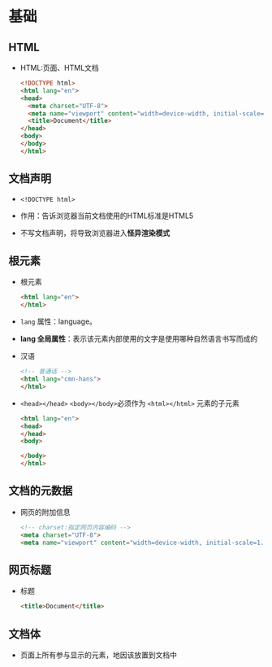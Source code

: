 # 基础

## HTML

*   HTML:页面、HTML文档

    ```html
    <!DOCTYPE html>
    <html lang="en">
    <head>
      <meta charset="UTF-8">
      <meta name="viewport" content="width=device-width, initial-scale=1.0">
      <title>Document</title>
    </head>
    <body>
    </body>
    </html>
    ```

## 文档声明

*   `<!DOCTYPE html>`

*   作用：告诉浏览器当前文档使用的HTML标准是HTML5

*   不写文档声明，将导致浏览器进入**怪异渲染模式**

## 根元素

*   根元素

    ```html
    <html lang="en">
    </html>
    ```

*   `lang` 属性：language。

*   **lang 全局属性**：表示该元素内部使用的文字是使用哪种自然语言书写而成的

*   汉语

    ```html
    <!-- 普通话 -->
    <html lang="cmn-hans">
    </html>
    ```

*   `<head></head>` `<body></body>`必须作为 `<html></html>` 元素的子元素

    ```html
    <html lang="en">
    <head>
    </head>
    <body>

    </body>
    </html>
    ```

## 文档的元数据

*   网页的附加信息

    ```html
    <!-- charset:指定网页内容编码 -->
    <meta charset="UTF-8">
    <meta name="viewport" content="width=device-width, initial-scale=1.0">
    ```

## 网页标题

*   标题

    ```html
    <title>Document</title>
    ```

## 文档体

*   页面上所有参与显示的元素，地因该放置到文档中
